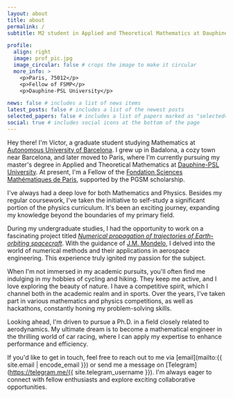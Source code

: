 ```yaml
---
layout: about
title: about
permalink: /
subtitle: M2 student in Applied and Theoretical Mathematics at Dauphine-PSL University

profile:
  align: right
  image: prof_pic.jpg
  image_circular: false # crops the image to make it circular
  more_info: >
    <p>Paris, 75012</p>
    <p>Fellow of FSMP</p>
    <p>Dauphine-PSL University</p>

news: false # includes a list of news items
latest_posts: false # includes a list of the newest posts
selected_papers: false # includes a list of papers marked as "selected={true}"
social: true # includes social icons at the bottom of the page
---
```


Hey there! I'm Víctor, a graduate student studying Mathematics at [Autonomous University of Barcelona](https://www.uab.cat/). I grew up in Badalona, a cozy town near Barcelona, and later moved to Paris, where I'm currently pursuing my master's degree in Applied and Theoretical Mathematics at [Dauphine-PSL University](https://dauphine.psl.eu/). At present, I'm a Fellow of the [Fondation Sciences Mathématiques de Paris](https://sciencesmaths-paris.fr/en/), supported by the PGSM scholarship.

I've always had a deep love for both Mathematics and Physics. Besides my regular coursework, I've taken the initiative to self-study a significant portion of the physics curriculum. It's been an exciting journey, expanding my knowledge beyond the boundaries of my primary field.

During my undergraduate studies, I had the opportunity to work on a fascinating project titled _[Numerical propagation of trajectories of Earth-orbiting spacecraft](https://github.com/victorballester7/final-bachelor-thesis)_. With the guidance of [J.M. Mondelo](https://bgsmath.cat/people/?person=josep-maria-mondelo), I delved into the world of numerical methods and their applications in aerospace engineering. This experience truly ignited my passion for the subject.

When I'm not immersed in my academic pursuits, you'll often find me indulging in my hobbies of cycling and hiking. They keep me active, and I love exploring the beauty of nature. I have a competitive spirit, which I channel both in the academic realm and in sports. Over the years, I've taken part in various mathematics and physics competitions, as well as hackathons, constantly honing my problem-solving skills.

Looking ahead, I'm driven to pursue a Ph.D. in a field closely related to aerodynamics. My ultimate dream is to become a mathematical engineer in the thrilling world of car racing, where I can apply my expertise to enhance performance and efficiency.

If you'd like to get in touch, feel free to reach out to me via [email](mailto:{{ site.email | encode_email }}) or send me a message on [Telegram](https://telegram.me/{{ site.telegram_username }}). I'm always eager to connect with fellow enthusiasts and explore exciting collaborative opportunities.

<!-- Tell the world about yourself. Link to your favorite [subreddit](http://reddit.com). You can put a picture in, too. The code is already in, just name your picture `prof_pic.jpg` and put it in the `img/` folder.

Put your address / P.O. box / other info right below your picture. You can also disable any of these elements by editing `profile` property of the YAML header of your `_pages/about.md`. Edit `_bibliography/papers.bib` and Jekyll will render your [publications page](/al-folio/publications/) automatically.

Link to your social media connections, too. This theme is set up to use [Font Awesome icons](http://fortawesome.github.io/Font-Awesome/) and [Academicons](https://jpswalsh.github.io/academicons/), like the ones below. Add your Facebook, Twitter, LinkedIn, Google Scholar, or just disable all of them. -->
